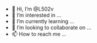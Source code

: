 - 👋 Hi, I’m @L502v
- 👀 I’m interested in ...
- 🌱 I’m currently learning ...
- 💞️ I’m looking to collaborate on ...
- 📫 How to reach me ...

<!---
L502v/L502v is a ✨ special ✨ repository because its `README.md` (this file) appears on your GitHub profile.
You can click the Preview link to take a look at your changes.
--->
